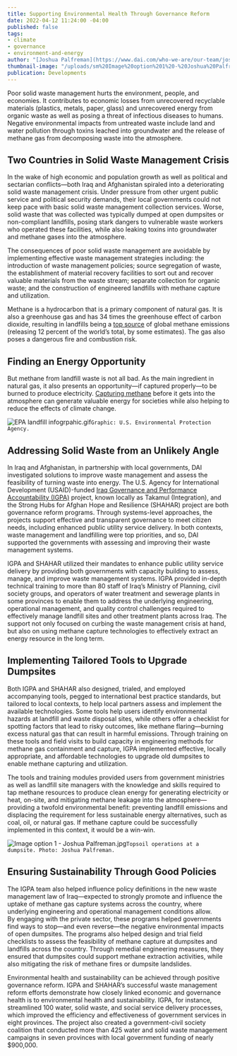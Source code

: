 ```yaml
---
title: Supporting Environmental Health Through Governance Reform
date: 2022-04-12 11:24:00 -04:00
published: false
tags:
- climate
- governance
- environment-and-energy
author: "[Joshua Palfreman](https://www.dai.com/who-we-are/our-team/joshua-palfreman)"
thumbnail-image: "/uploads/sm%20Image%20option%201%20-%20Joshua%20Palfreman.jpg"
publication: Developments
---
```


Poor solid waste management hurts the environment, people, and economies. It contributes to economic losses from unrecovered recyclable materials (plastics, metals, paper, glass) and unrecovered energy from organic waste as well as posing a threat of infectious diseases to humans. Negative environmental impacts from untreated waste include land and water pollution through toxins leached into groundwater and the release of methane gas from decomposing waste into the atmosphere. 

## Two Countries in Solid Waste Management Crisis 

In the wake of high economic and population growth as well as political and sectarian conflicts—both Iraq and Afghanistan spiraled into a deteriorating solid waste management crisis. Under pressure from other urgent public service and political security demands, their local governments could not keep pace with basic solid waste management collection services. Worse, solid waste that was collected was typically dumped at open dumpsites or non-compliant landfills, posing stark dangers to vulnerable waste workers who operated these facilities, while also leaking toxins into groundwater and methane gases into the atmosphere.

The consequences of poor solid waste management are avoidable by implementing effective waste management strategies including: the introduction of waste management policies; source segregation of waste, the establishment of material recovery facilities to sort out and recover valuable materials from the waste stream; separate collection for organic waste; and the construction of engineered landfills with methane capture and utilization. 

Methane is a hydrocarbon that is a primary component of natural gas. It is also a greenhouse gas and has 34 times the greenhouse effect of carbon dioxide, resulting in landfills being a [top source](https://www.globalmethane.org/documents/landfill_fs_eng.pdf) of global methane emissions (releasing 12 percent of the world’s total, by some estimates). The gas also poses a dangerous fire and combustion risk. 

## Finding an Energy Opportunity 

But methane from landfill waste is not all bad. As the main ingredient in natural gas, it also presents an opportunity—if captured properly—to be burned to produce electricity. [Capturing methane](https://archive.epa.gov/climatechange/kids/solutions/technologies/methane.html#:~:text=Methane%20is%20a%20very%20powerful,buildings%2C%20or%20power%20garbage%20trucks.) before it gets into the atmosphere can generate valuable energy for societies while also helping to reduce the effects of climate change. 

![EPA landfill infogrpahic.gif](/uploads/EPA%20landfill%20infogrpahic.gif)`Graphic: U.S. Environmental Protection Agency.`

## Addressing Solid Waste from an Unlikely Angle 

In Iraq and Afghanistan, in partnership with local governments, DAI investigated solutions to improve waste management and assess the feasibility of turning waste into energy. The U.S. Agency for International Development (USAID)-funded [Iraq Governance and Performance Accountability (IGPA)](https://www.dai.com/our-work/projects/iraq-governance-and-performance-accountability-project) project, known locally as Takamul (Integration), and the Strong Hubs for Afghan Hope and Resilience (SHAHAR) project are both governance reform programs. Through systems-level approaches, the projects support effective and transparent governance to meet citizen needs, including enhanced public utility service delivery. In both contexts, waste management and landfilling were top priorities, and so, DAI supported the governments with assessing and improving their waste management systems.   

IGPA and SHAHAR utilized their mandates to enhance public utility service delivery by providing both governments with capacity building to assess, manage, and improve waste management systems. IGPA provided in-depth technical training to more than 80 staff of Iraq’s Ministry of Planning, civil society groups, and operators of water treatment and sewerage plants in some provinces to enable them to address the underlying engineering, operational management, and quality control challenges required to effectively manage landfill sites and other treatment plants across Iraq. The support not only focused on curbing the waste management crisis at hand, but also on using methane capture technologies to effectively extract an energy resource in the long term.

## Implementing Tailored Tools to Upgrade Dumpsites

Both IGPA and SHAHAR also designed, trialed, and employed accompanying tools, pegged to international best practice standards, but tailored to local contexts, to help local partners assess and implement the available technologies. Some tools help users identify environmental hazards at landfill and waste disposal sites, while others offer a checklist for spotting factors that lead to risky outcomes, like methane flaring—burning excess natural gas that can result in harmful emissions. Through training on these tools and field visits to build capacity in engineering methods for methane gas containment and capture, IGPA implemented effective, locally appropriate, and affordable technologies to upgrade old dumpsites to enable methane capturing and utilization.

The tools and training modules provided users from government ministries as well as landfill site managers with the knowledge and skills required to tap methane resources to produce clean energy for generating electricity or heat, on-site, and mitigating methane leakage into the atmosphere—providing a twofold environmental benefit: preventing landfill emissions and displacing the requirement for less sustainable energy alternatives, such as coal, oil, or natural gas. If methane capture could be successfully implemented in this context, it would be a win-win.

![Image option 1 - Joshua Palfreman.jpg](/uploads/Image%20option%201%20-%20Joshua%20Palfreman.jpg)`Topsoil operations at a dumpsite. Photo: Joshua Palfreman.`

## Ensuring Sustainability Through Good Policies

The IGPA team also helped influence policy definitions in the new waste management law of Iraq—expected to strongly promote and influence the uptake of methane gas capture systems across the country, where underlying engineering and operational management conditions allow.  
By engaging with the private sector, these programs helped governments find ways to stop—and even reverse—the negative environmental impacts of open dumpsites. The programs also helped design and trial field checklists to assess the feasibility of methane capture at dumpsites and landfills across the country. Through remedial engineering measures, they ensured that dumpsites could support methane extraction activities, while also mitigating the risk of methane fires or dumpsite landslides. 

Environmental health and sustainability can be achieved through positive governance reform. IGPA and SHAHAR’s successful waste management reform efforts demonstrate how closely linked economic and governance health is to environmental health and sustainability. IGPA, for instance, streamlined 100 water, solid waste, and social service delivery processes, which improved the efficiency and effectiveness of government services in eight provinces. The project also created a government-civil society coalition that conducted more than 425 water and solid waste management campaigns in seven provinces with local government funding of nearly $900,000. 